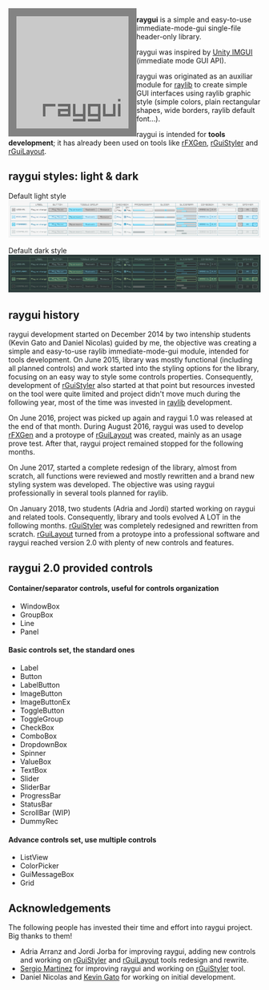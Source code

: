 <img align="left" src="logo/raygui_256x256.png" width=256>

**raygui** is a simple and easy-to-use immediate-mode-gui single-file header-only library.

raygui was inspired by [Unity IMGUI](https://docs.unity3d.com/Manual/GUIScriptingGuide.html) (immediate mode GUI API).

raygui was originated as an auxiliar module for [raylib](https://github.com/raysan5/raylib) to create simple GUI interfaces using raylib graphic style (simple colors, plain rectangular shapes, wide borders, raylib default font...).

raygui is intended for **tools development**; it has already been used on tools like [rFXGen](https://github.com/raysan5/rFXGen), [rGuiStyler](https://github.com/raysan5/raygui/tree/master/tools) and [rGuiLayout](https://github.com/raysan5/raygui/tree/master/tools).


## raygui styles: light & dark
Default light style
![raygui light design](design/raygui_style_table_light_REV9.png)

Default dark style
![raygui dark design](design/raygui_style_table_dark_REV8.png)

## raygui history
raygui development started on December 2014 by two intenship students (Kevin Gato and Daniel Nicolas) guided by me, the objective was creating a simple and easy-to-use raylib immediate-mode-gui module, intended for tools development. On June 2015, library was mostly functional (including all planned controls) and work started into the styling options for the library, focusing on an easy way to style some controls properties. Consequently, development of [rGuiStyler](https://github.com/raysan5/raygui/tree/master/tools/rGuiStyler) also started at that point but resources invested on the tool were quite limited and project didn't move much during the following year, most of the time was invested in [raylib](https://github.com/raysan5/raylib) development.

On June 2016, project was picked up again and raygui 1.0 was released at the end of that month. During August 2016, raygui was used to develop [rFXGen](https://github.com/raysan5/rFXGen) and a protoype of [rGuiLayout](https://github.com/raysan5/raygui/tree/master/tools/rGuiLayout) was created, mainly as an usage prove test. After that, raygui project remained stopped for the following months.

On June 2017, started a complete redesign of the library, almost from scratch, all functions were reviewed and mostly rewritten and a brand new styling system was developed. The objective was using raygui professionally in several tools planned for raylib.

On January 2018, two students (Adria and Jordi) started working on raygui and related tools. Consequently, library and tools evolved A LOT in the following months. [rGuiStyler](https://github.com/raysan5/raygui/tree/master/tools/rGuiStyler) was completely redesigned and rewritten from scratch. [rGuiLayout](https://github.com/raysan5/raygui/tree/master/tools/rGuiLayout) turned from a protoype into a professional software and raygui reached version 2.0 with plenty of new controls and features.

## raygui 2.0 provided controls

#### Container/separator controls, useful for controls organization
 - WindowBox
 - GroupBox
 - Line
 - Panel
 
#### Basic controls set, the standard ones
 - Label
 - Button
 - LabelButton
 - ImageButton
 - ImageButtonEx
 - ToggleButton
 - ToggleGroup
 - CheckBox
 - ComboBox
 - DropdownBox
 - Spinner
 - ValueBox
 - TextBox
 - Slider
 - SliderBar
 - ProgressBar
 - StatusBar
 - ScrollBar (WIP)
 - DummyRec

#### Advance controls set, use multiple controls
 - ListView
 - ColorPicker
 - GuiMessageBox
 - Grid

## Acknowledgements
The following people has invested their time and effort into raygui project. Big thanks to them!

 - Adria Arranz and Jordi Jorba for improving raygui, adding new controls and working on [rGuiStyler](https://github.com/raysan5/raygui/tree/master/tools/rGuiStyler) and [rGuiLayout](https://github.com/raysan5/raygui/tree/master/tools/rGuiLayout) tools redesign and rewrite.
 - [Sergio Martinez](https://github.com/anidealgift) for improving raygui and working on [rGuiStyler](https://github.com/raysan5/raygui/tree/master/tools/rGuiStyler) tool.
 - Daniel Nicolas and [Kevin Gato](https://github.com/Gatonevermind) for working on initial development.

